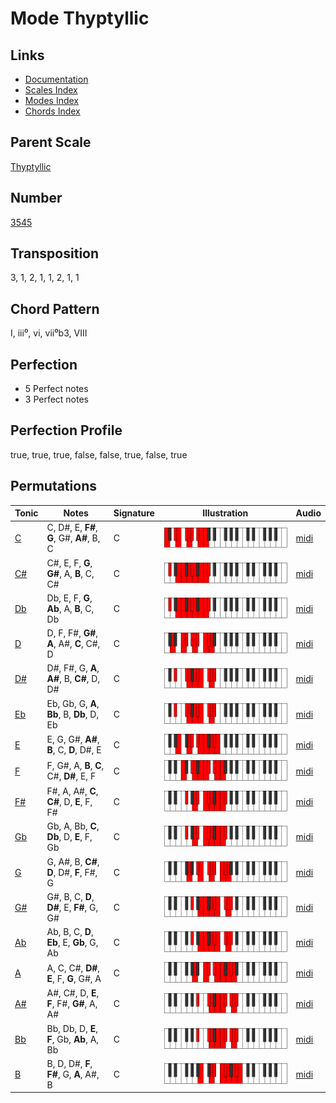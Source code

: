 # Mode Thyptyllic

## Links

- [Documentation](README.md)
- [Scales Index](Scales.md)
- [Modes Index](Modes.md)
- [Chords Index](Chords.md)

## Parent Scale

[Thyptyllic](ScaleThyptyllic.md)

## Number

[3545](https://ianring.com/musictheory/scales/3545)

## Transposition

3, 1, 2, 1, 1, 2, 1, 1

## Chord Pattern

I, iii⁰, vi, vii⁰b3, VIII

## Perfection

- 5 Perfect notes
- 3 Perfect notes

## Perfection Profile

true, true, true, false, false, true, false, true

## Permutations

| Tonic | Notes | Signature | Illustration | Audio |
|-------|-------|-----------|--------------|-------|
| [C](ModeCNaturalThyptyllic.md) | C, D#, E, **F#**, **G**, G#, **A#**, B, C | C | ![CNaturalThyptyllic](ModeCNaturalThyptyllic.png) | [midi](https://github.com/edipermadi/music/blob/main/docs/ModeCNaturalThyptyllic.mid?raw=true) |
| [C#](ModeCSharpThyptyllic.md) | C#, E, F, **G**, **G#**, A, **B**, C, C# | C | ![CSharpThyptyllic](ModeCSharpThyptyllic.png) | [midi](https://github.com/edipermadi/music/blob/main/docs/ModeCSharpThyptyllic.mid?raw=true) |
| [Db](ModeDFlatThyptyllic.md) | Db, E, F, **G**, **Ab**, A, **B**, C, Db | C | ![DFlatThyptyllic](ModeDFlatThyptyllic.png) | [midi](https://github.com/edipermadi/music/blob/main/docs/ModeDFlatThyptyllic.mid?raw=true) |
| [D](ModeDNaturalThyptyllic.md) | D, F, F#, **G#**, **A**, A#, **C**, C#, D | C | ![DNaturalThyptyllic](ModeDNaturalThyptyllic.png) | [midi](https://github.com/edipermadi/music/blob/main/docs/ModeDNaturalThyptyllic.mid?raw=true) |
| [D#](ModeDSharpThyptyllic.md) | D#, F#, G, **A**, **A#**, B, **C#**, D, D# | C | ![DSharpThyptyllic](ModeDSharpThyptyllic.png) | [midi](https://github.com/edipermadi/music/blob/main/docs/ModeDSharpThyptyllic.mid?raw=true) |
| [Eb](ModeEFlatThyptyllic.md) | Eb, Gb, G, **A**, **Bb**, B, **Db**, D, Eb | C | ![EFlatThyptyllic](ModeEFlatThyptyllic.png) | [midi](https://github.com/edipermadi/music/blob/main/docs/ModeEFlatThyptyllic.mid?raw=true) |
| [E](ModeENaturalThyptyllic.md) | E, G, G#, **A#**, **B**, C, **D**, D#, E | C | ![ENaturalThyptyllic](ModeENaturalThyptyllic.png) | [midi](https://github.com/edipermadi/music/blob/main/docs/ModeENaturalThyptyllic.mid?raw=true) |
| [F](ModeFNaturalThyptyllic.md) | F, G#, A, **B**, **C**, C#, **D#**, E, F | C | ![FNaturalThyptyllic](ModeFNaturalThyptyllic.png) | [midi](https://github.com/edipermadi/music/blob/main/docs/ModeFNaturalThyptyllic.mid?raw=true) |
| [F#](ModeFSharpThyptyllic.md) | F#, A, A#, **C**, **C#**, D, **E**, F, F# | C | ![FSharpThyptyllic](ModeFSharpThyptyllic.png) | [midi](https://github.com/edipermadi/music/blob/main/docs/ModeFSharpThyptyllic.mid?raw=true) |
| [Gb](ModeGFlatThyptyllic.md) | Gb, A, Bb, **C**, **Db**, D, **E**, F, Gb | C | ![GFlatThyptyllic](ModeGFlatThyptyllic.png) | [midi](https://github.com/edipermadi/music/blob/main/docs/ModeGFlatThyptyllic.mid?raw=true) |
| [G](ModeGNaturalThyptyllic.md) | G, A#, B, **C#**, **D**, D#, **F**, F#, G | C | ![GNaturalThyptyllic](ModeGNaturalThyptyllic.png) | [midi](https://github.com/edipermadi/music/blob/main/docs/ModeGNaturalThyptyllic.mid?raw=true) |
| [G#](ModeGSharpThyptyllic.md) | G#, B, C, **D**, **D#**, E, **F#**, G, G# | C | ![GSharpThyptyllic](ModeGSharpThyptyllic.png) | [midi](https://github.com/edipermadi/music/blob/main/docs/ModeGSharpThyptyllic.mid?raw=true) |
| [Ab](ModeAFlatThyptyllic.md) | Ab, B, C, **D**, **Eb**, E, **Gb**, G, Ab | C | ![AFlatThyptyllic](ModeAFlatThyptyllic.png) | [midi](https://github.com/edipermadi/music/blob/main/docs/ModeAFlatThyptyllic.mid?raw=true) |
| [A](ModeANaturalThyptyllic.md) | A, C, C#, **D#**, **E**, F, **G**, G#, A | C | ![ANaturalThyptyllic](ModeANaturalThyptyllic.png) | [midi](https://github.com/edipermadi/music/blob/main/docs/ModeANaturalThyptyllic.mid?raw=true) |
| [A#](ModeASharpThyptyllic.md) | A#, C#, D, **E**, **F**, F#, **G#**, A, A# | C | ![ASharpThyptyllic](ModeASharpThyptyllic.png) | [midi](https://github.com/edipermadi/music/blob/main/docs/ModeASharpThyptyllic.mid?raw=true) |
| [Bb](ModeBFlatThyptyllic.md) | Bb, Db, D, **E**, **F**, Gb, **Ab**, A, Bb | C | ![BFlatThyptyllic](ModeBFlatThyptyllic.png) | [midi](https://github.com/edipermadi/music/blob/main/docs/ModeBFlatThyptyllic.mid?raw=true) |
| [B](ModeBNaturalThyptyllic.md) | B, D, D#, **F**, **F#**, G, **A**, A#, B | C | ![BNaturalThyptyllic](ModeBNaturalThyptyllic.png) | [midi](https://github.com/edipermadi/music/blob/main/docs/ModeBNaturalThyptyllic.mid?raw=true) |
